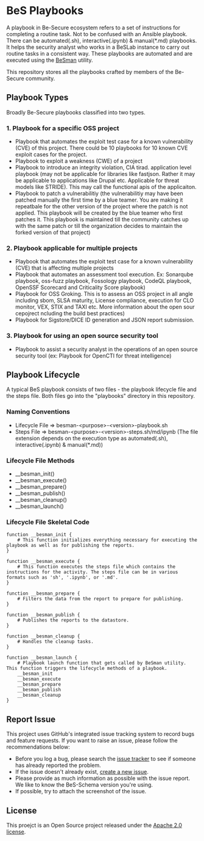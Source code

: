 # BeS Playbooks

A playbook in Be-Secure ecosystem refers to a set of instructions for completing a routine task. Not to be confused with an Ansible playbook. There can be automated(.sh), interactive(.ipynb) & manual(*.md) playbooks. It helps the security analyst who works in a BeSLab instance to carry out routine tasks in a consistent way. These playbooks are automated and are executed using the [BeSman](https://github.com/Be-Secure/BeSman) utility.

This repository stores all the playbooks crafted by members of the Be-Secure community.

## Playbook Types
Broadly Be-Secure playbooks classified into two types.

### 1. Playbook for a specific OSS project
- Playbook that automates the exploit test case for a known vulnerability (CVE) of this project. There could be 10 playbooks for 10 known CVE exploit cases for the project.
- Playbook to exploit a weakness (CWE) of a project
- Playbook to introduce an integrity violation, CIA tirad. application level playbook (may not be applicable for libraries like fastjson. Rather it may be applicable to applications like Drupal etc. Applicable for threat models like STRIDE). This may call the functional apis of the applicaiton.
- Playbook to patch a vulnerabilitiy (the vulnerabilitiy may have been patched manually the first time by a blue teamer. You are making it repeatbale for the other version of the project where the patch is not applied. This playbook will be created by the blue teamer who first patches it. This playbook is maintained till the community catches up with the same patch or till the organization decides to maintain the forked version of that project)

### 2. Playbook applicable for multiple projects
- Playbook that automates the exploit test case for a known vulnerability (CVE) that is affecting multiple projects
- Playbook that automates an assessment tool execution. Ex: Sonarqube playbook, oss-fuzz playbook, Fossology playbook, CodeQL playbook, OpenSSF Scorecard and Criticality Score playbook)
- Playbook for OSS Groking. This is to assess an OSS project in all angle including sbom, SLSA maturity, License compliance, execution for CLO monitor, VEX, STIX and TAXI etc. More information about the open sour cepojrect ncluding the build best practices)
- Playbook for Sigstore/DICE ID generation and JSON report submission.

### 3. Playbook for using an open source security tool
- Playbook to assist a security analyst in the operations of an open source security tool (ex: Playbook for OpenCTI for threat intelligence)

## Playbook Lifecycle
A typical BeS playbook consists of two files - the playbook lifecycle file and the steps file. Both files go into the "playbooks" directory in this repository. 

### Naming Conventions
- Lifecycle File => besman-\<purpose\>-\<version\>-playbook.sh
- Steps File     => besman-\<purpose\>-\<version\>-steps.sh/md/ipynb (The file extension depends on the execution type as automated(.sh), interactive(.ipynb) & manual(*.md))

### Lifecycle File Methods

- __besman_init()
- __besman_execute()
- __besman_prepare()
- __besman_publish()
- __besman_cleanup()
- __besman_launch()

### Lifecycle File Skeletal Code

    function __besman_init {
        # This function initializes everything necessary for executing the playbook as well as for publishing the reports.
    }
    
    function __besman_execute {
        # This function executes the steps file which contains the instructions for the activity. The steps file can be in various formats such as 'sh', '.ipynb', or '.md'.
    }
    
    function __besman_prepare {
        # Filters the data from the report to prepare for publishing.
    }
    
    function __besman_publish {
        # Publishes the reports to the datastore.
    }
    
    function __besman_cleanup {
        # Handles the cleanup tasks.
    }
    
    function __besman_launch {
        # Playbook launch function that gets called by BeSman utility. This function triggers the lifecycle methods of a playbook.
        __besman_init
        __besman_execute
        __besman_prepare
        __besman_publish
        __besman_cleanup
    }

## Report Issue
This project uses GitHub's integrated issue tracking system to record bugs and feature requests. If you want to raise an issue, please follow the recommendations below:

* Before you log a bug, please search the [issue tracker](https://github.com/Be-Secure/besecure-playbooks-store/issues) to see if someone has already reported the problem.
* If the issue doesn't already exist, [create a new issue](https://github.com/Be-Secure/besecure-playbooks-store/issues/new/choose).
* Please provide as much information as possible with the issue report.
We like to know the BeS-Schema version you're using.
* If possible, try to attach the screenshot of the issue.

## License
This proejct is an Open Source project released under the [Apache 2.0 license](https://www.apache.org/licenses/LICENSE-2.0.html).
